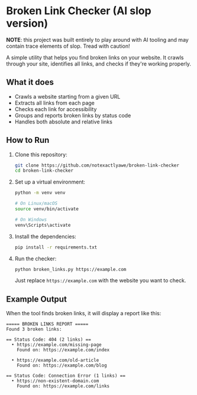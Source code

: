 # Broken Link Checker (AI slop version)

**NOTE**: this project was built entirely to play around with AI tooling and may contain trace elements of slop. Tread with caution!

A simple utility that helps you find broken links on your website. It crawls through your site, identifies all links, and checks if they're working properly.

## What it does

- Crawls a website starting from a given URL
- Extracts all links from each page
- Checks each link for accessibility
- Groups and reports broken links by status code
- Handles both absolute and relative links

## How to Run

1. Clone this repository:
   ```bash
   git clone https://github.com/notexactlyawe/broken-link-checker
   cd broken-link-checker
   ```

2. Set up a virtual environment:
   ```bash
   python -m venv venv
   
   # On Linux/macOS
   source venv/bin/activate
   
   # On Windows
   venv\Scripts\activate
   ```

3. Install the dependencies:
   ```bash
   pip install -r requirements.txt
   ```

4. Run the checker:
   ```bash
   python broken_links.py https://example.com
   ```

   Just replace `https://example.com` with the website you want to check.

## Example Output

When the tool finds broken links, it will display a report like this:

```
===== BROKEN LINKS REPORT =====
Found 3 broken links:

== Status Code: 404 (2 links) ==
  • https://example.com/missing-page
    Found on: https://example.com/index

  • https://example.com/old-article
    Found on: https://example.com/blog

== Status Code: Connection Error (1 links) ==
  • https://non-existent-domain.com
    Found on: https://example.com/links
```
